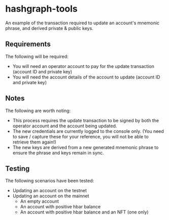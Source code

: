 # hashgraph-tools

An example of the transaction required to update an account's mnemonic phrase, and derived private & public keys.

## Requirements
The following will be required:
- You will need an operator account to pay for the update transaction (account ID and private key)
- You will need the account details of the account to update (account ID and private key)

## Notes
The following are worth noting:
- This process requires the update transaction to be signed by both the operator account and the account being updated.
- The new credentials are currently logged to the console only. (You need to save / capture these for your reference, you will not be able to retrieve them again!)
- The new keys are derived from a new generated mnemonic phrase to ensure the phrase and keys remain in sync.

## Testing
The following scenarios have been tested: 
- Updating an account on the testnet
- Updating an account on the mainnet
  - An empty account
  - An account with positive hbar balance
  - An account with positive hbar balance and an NFT (one only)
